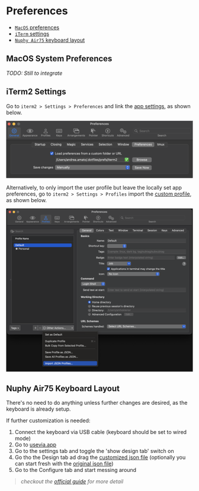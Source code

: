 # Preferences

- [`MacOS` preferences](#macos-system-preferences)
- [`iTerm` settings](#iterm2-settings)
- [`Nuphy Air75` keyboard layout](#nuphy-air75-keyboard-layout)

## MacOS System Preferences

<!--TODO-->

_TODO: Still to integrate_

<!--TODO-->

## iTerm2 Settings

Go to `iterm2 > Settings > Preferences` and link the [app settings](/prefs/iterm2/com.googlecode.iterm2.plist), as shown below.

![iterm2: load app settings](./assets/load-settings.png)

Alternatively, to only import the user profile but leave the locally set app preferences, go to `iterm2 > Settings > Profiles` import the [custom profile](/prefs/iterm2/profile.json), as shown below.

![iterm2: import user profile](./assets/import-profile.png)

## Nuphy Air75 Keyboard Layout

There's no need to do anything unless further changes are desired, as the keyboard is already setup.

If further customization is needed:

1. Connect the keyboard via USB cable (keyboard should be set to wired mode)
2. Go to [usevia.app](https://usevia.app/)
3. Go to the settings tab and toggle the 'show design tab' switch on
4. Go tho the Design tab ad drag the [customized json file](/prefs/keyboard/personal-layout.json) (optionally you can start fresh with the [original json file](/prefs/keyboard/nuphy-air75-v2.json))
5. Go to the Configure tab and start messing around

> _checkout the [official guide](https://nuphy.com/pages/via-usage-guide-for-nuphy-keyboards) for more detail_
